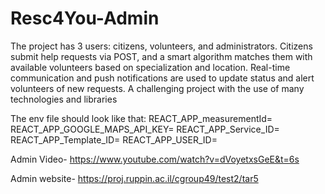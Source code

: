 # Resc4You-Admin
The project has 3 users: citizens, volunteers, and administrators.
 Citizens submit help requests via POST, and a smart algorithm matches them with available volunteers based on specialization and location.
 Real-time communication and push notifications are used to update status and alert volunteers of new requests.
 A challenging project with the use of many technologies and libraries

The env file should look like that:
REACT_APP_measurementId=
REACT_APP_GOOGLE_MAPS_API_KEY=
REACT_APP_Service_ID=
REACT_APP_Template_ID=
REACT_APP_USER_ID=

Admin Video- https://www.youtube.com/watch?v=dVoyetxsGeE&t=6s

Admin website- https://proj.ruppin.ac.il/cgroup49/test2/tar5
